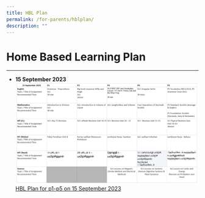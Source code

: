 ```yaml
---
title: HBL Plan
permalink: /for-parents/hblplan/
description: ""
---
```

Home Based Learning Plan
==================

--------
* **15 September 2023**
![](/images/hbl_15sep2023.PNG)
[HBL Plan for p1-p5 on 15 September 2023](/files/hbl%20plan%20for%202023%20psle%20lc%20&%20written%20exam%20days%20%20-%20friday,%2015%20sept%20(lc).pdf)